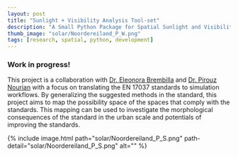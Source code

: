 ```yaml
---
layout: post
title: "Sunlight + Visibility Analysis Tool-set"
description: "A Small Python Package for Spatial Sunlight and Visibility Analysis"
thumb_image: "solar/Noordereiland_P_W.png"
tags: [research, spatial, python, development]
---
```


### Work in progress! 

This project is a collaboration with [Dr. Eleonora Brembilla](https://nl.linkedin.com/in/eleonora-brembilla-b5676a76) and [Dr. Pirouz Nourian](https://sites.google.com/site/pirouznourian/about-me) with a focus on translating the EN 17037 standards to simulation workflows. By generalizing the suggested methods in the standard, this project aims to map the possibility space of the spaces that comply with the standards. This mapping can be used to investigate the morphological consequences of the standard in the urban scale and potentials of improving the standards.

{% include image.html path="solar/Noordereiland_P_S.png"
                      path-detail="solar/Noordereiland_P_S.png"
                      alt="" %}
